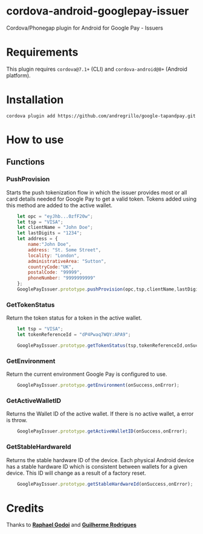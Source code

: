 cordova-android-googlepay-issuer
============================================

Cordova/Phonegap plugin for Android for Google Pay - Issuers


# Requirements

This plugin requires `cordova@7.1+` (CLI) and `cordova-android@8+` (Android platform).

# Installation

    cordova plugin add https://github.com/andregrillo/google-tapandpay.git

# How to use
## Functions

### PushProvision
Starts the push tokenization flow in which the issuer provides most or all card details needed for Google Pay to get a valid token. Tokens added using this method are added to the active wallet.

```javascript
    let opc = "eyJhb...0zfF20w";
    let tsp = "VISA";
    let clientName = "John Doe";
    let lastDigits = "1234";
    let address = {
        name:"John Doe",
        address: "St. Some Street",
        locality: "London",
        administrativeArea: "Sutton",
        countryCode:"UK",
        postalCode: "99999",
        phoneNumber: "9999999999"
    };
    GooglePayIssuer.prototype.pushProvision(opc,tsp,clientName,lastDigits,address,onSuccess,onError);
```   

### GetTokenStatus
Return the token status for a token in the active wallet.

```javascript
    let tsp = "VISA";
    let tokenReferenceId = "dP4Pwaq7WQY:APA9";

    GooglePayIssuer.prototype.getTokenStatus(tsp,tokenReferenceId,onSuccess,onError);
```

### GetEnvironment
Return the current environment Google Pay is configured to use.

```javascript
    GooglePayIssuer.prototype.getEnvironment(onSuccess,onError);
```

### GetActiveWalletID
Returns the Wallet ID of the active wallet. If there is no active wallet, a error is throw.

```javascript
    GooglePayIssuer.prototype.getActiveWalletID(onSuccess,onError);
```

### GetStableHardwareId
Returns the stable hardware ID of the device. Each physical Android device has a stable hardware ID which is consistent between wallets for a given device. This ID will change as a result of a factory reset.

```javascript
    GooglePayIssuer.prototype.getStableHardwareId(onSuccess,onError);
```

# Credits
Thanks to [**Raphael Godoi**](https://github.com/raphagodoi) and [**Guilherme Rodrigues**](https://github.com/Guiles92)